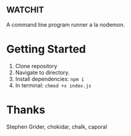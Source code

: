## WATCHIT

A command line program runner a la nodemon.

# Getting Started

1. Clone repository
2. Navigate to directory.
3. Install dependencies: `npm i`
4. In terminal: `chmod +x index.js`

# Thanks

Stephen Grider, chokidar, chalk, caporal
